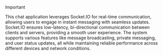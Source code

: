  > [!IMPORTANT]
> This chat application leverages Socket.IO for real-time communication, allowing users to engage in instant messaging with seamless updates. Socket.IO ensures low-latency, bi-directional communication between clients and servers, providing a smooth user experience. The system supports various features like message broadcasting, private messaging, and user status updates, all while maintaining reliable performance across different devices and network conditions.
